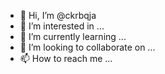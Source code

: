 - 👋 Hi, I’m @ckrbqja
- 👀 I’m interested in ...
- 🌱 I’m currently learning ...
- 💞️ I’m looking to collaborate on ...
- 📫 How to reach me ...

<!---
ckrbqja/ckrbqja is a ✨ special ✨ repository because its `README.md` (this file) appears on your GitHub profile.
You can click the Preview link to take a look at your changes.
--->
